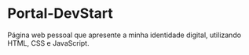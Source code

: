 # Portal-DevStart
Página web pessoal que apresente a minha identidade digital, utilizando HTML, CSS e JavaScript.
